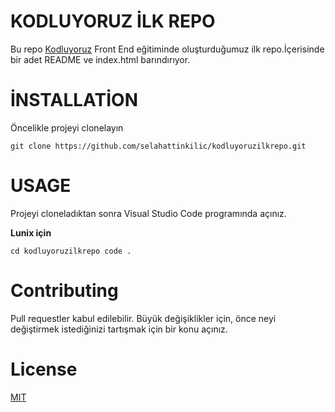 # KODLUYORUZ İLK REPO
Bu repo [Kodluyoruz](https://www.kodluyoruz.org/) Front End eğitiminde oluşturduğumuz ilk repo.İçerisinde bir adet README ve index.html barındırıyor.
# İNSTALLATİON
Öncelikle projeyi clonelayın

 ``` git clone https://github.com/selahattinkilic/kodluyoruzilkrepo.git ```
# USAGE 
Projeyi cloneladıktan sonra Visual Studio Code programında açınız.

**Lunix için**

```cd kodluyoruzilkrepo code .```


# Contributing

Pull requestler kabul edilebilir. Büyük değişiklikler için, önce neyi değiştirmek istediğinizi tartışmak için bir konu açınız.

# License 

[MIT](kodluyoruzilkrepo)





